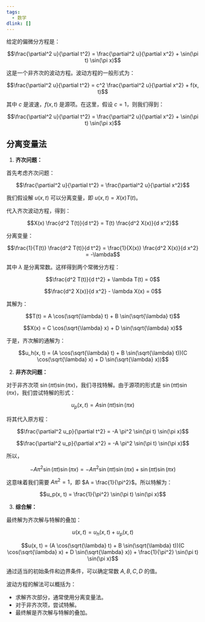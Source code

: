 ```yaml
---
tags:
  - 数学
dlink: []
---
```

给定的偏微分方程是：

$$\frac{\partial^2 u}{\partial t^2} = \frac{\partial^2 u}{\partial x^2} + \sin(\pi t) \sin(\pi x)$$

这是一个非齐次的波动方程。波动方程的一般形式为：

$$\frac{\partial^2 u}{\partial t^2} = c^2 \frac{\partial^2 u}{\partial x^2} + f(x, t)$$

其中 $c$ 是波速，$f(x, t)$ 是源项。在这里，假设 $c = 1$，则我们得到：

$$\frac{\partial^2 u}{\partial t^2} = \frac{\partial^2 u}{\partial x^2} + \sin(\pi t) \sin(\pi x)$$

## 分离变量法

1. **齐次问题：**

首先考虑齐次问题：

$$\frac{\partial^2 u}{\partial t^2} = \frac{\partial^2 u}{\partial x^2}$$

我们假设解 $u(x, t)$ 可以分离变量，即 $u(x, t) = X(x)T(t)$。

代入齐次波动方程，得到：

$$X(x) \frac{d^2 T(t)}{d t^2} = T(t) \frac{d^2 X(x)}{d x^2}$$

分离变量：

$$\frac{1}{T(t)} \frac{d^2 T(t)}{d t^2} = \frac{1}{X(x)} \frac{d^2 X(x)}{d x^2} = -\lambda$$

其中 $\lambda$ 是分离常数。这样得到两个常微分方程：

$$\frac{d^2 T(t)}{d t^2} + \lambda T(t) = 0$$

$$\frac{d^2 X(x)}{d x^2} - \lambda X(x) = 0$$

其解为：

$$T(t) = A \cos(\sqrt{\lambda} t) + B \sin(\sqrt{\lambda} t)$$

$$X(x) = C \cos(\sqrt{\lambda} x) + D \sin(\sqrt{\lambda} x)$$

于是，齐次解的通解为：

$$u_h(x, t) = (A \cos(\sqrt{\lambda} t) + B \sin(\sqrt{\lambda} t))(C \cos(\sqrt{\lambda} x) + D \sin(\sqrt{\lambda} x))$$

2. **非齐次问题：**

对于非齐次项 $\sin(\pi t) \sin(\pi x)$，我们寻找特解。由于源项的形式是 $\sin(\pi t) \sin(\pi x)$，我们尝试特解的形式：

$$u_p(x, t) = A \sin(\pi t) \sin(\pi x)$$

将其代入原方程：

$$\frac{\partial^2 u_p}{\partial t^2} = -A \pi^2 \sin(\pi t) \sin(\pi x)$$

$$\frac{\partial^2 u_p}{\partial x^2} = -A \pi^2 \sin(\pi t) \sin(\pi x)$$

所以，

$$-A \pi^2 \sin(\pi t) \sin(\pi x) = -A \pi^2 \sin(\pi t) \sin(\pi x) + \sin(\pi t) \sin(\pi x)$$

这意味着我们需要 $A \pi^2 = 1$，即 $A = \frac{1}{\pi^2}$。所以特解为：

$$u_p(x, t) = \frac{1}{\pi^2} \sin(\pi t) \sin(\pi x)$$

3. **综合解：**

最终解为齐次解与特解的叠加：

$$u(x, t) = u_h(x, t) + u_p(x, t)$$

$$u(x, t) = (A \cos(\sqrt{\lambda} t) + B \sin(\sqrt{\lambda} t))(C \cos(\sqrt{\lambda} x) + D \sin(\sqrt{\lambda} x)) + \frac{1}{\pi^2} \sin(\pi t) \sin(\pi x)$$

通过适当的初始条件和边界条件，可以确定常数 $A, B, C, D$ 的值。

波动方程的解法可以概括为：
- 求解齐次部分，通常使用分离变量法。
- 对于非齐次项，尝试特解。
- 最终解是齐次解与特解的叠加。